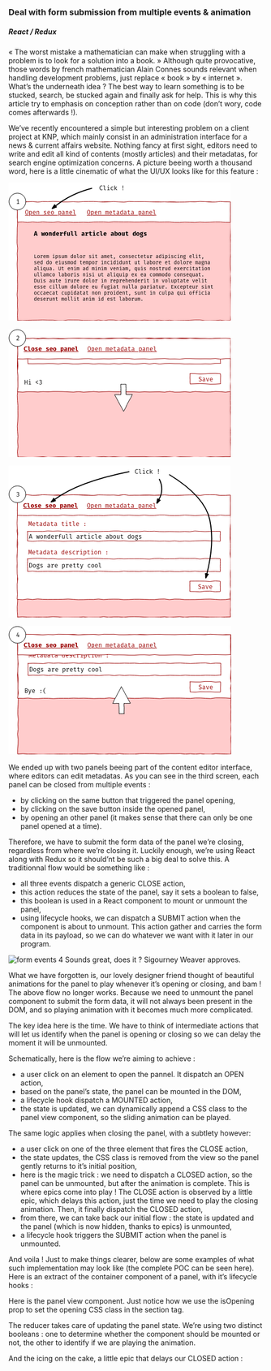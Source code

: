 ### Deal with form submission from multiple events & animation
##### React / Redux

« The worst mistake a mathematician can make when struggling with a problem is to look for a solution into a book. » Although quite provocative, those words by french mathematician Alain Connes sounds relevant when handling development problems, just replace « book » by « internet ». What’s the underneath idea ? The best way to learn something is to be stucked, search, be stucked again and finally ask for help. This is why this article try to emphasis on conception rather than on code (don’t wory, code comes afterwards !).

We’ve recently encountered a simple but interesting problem on a client project at KNP, which mainly consist in an administration interface for a news & current affairs website. Nothing fancy at first sight, editors need to write and edit all kind of contents (mostly articles) and their metadatas, for search engine optimization concerns.  A picture beeing worth a thousand word, here is a little cinematic of what the UI/UX looks like for this feature :

![form events 1](https://raw.githubusercontent.com/jaljo/articles/master/images/fe_1.png)

![form events 2](https://raw.githubusercontent.com/jaljo/articles/master/images/fe_2.png)

![form events 3](https://raw.githubusercontent.com/jaljo/articles/master/images/fe_3.png)

![form events 4](https://raw.githubusercontent.com/jaljo/articles/master/images/fe_4.png)

We ended up with two panels beeing part of the content editor interface, where editors can edit metadatas. As you can see in the third screen, each panel can be closed from multiple events :
* by clicking on the same button that triggered the panel opening,
* by clicking on the save button inside the opened panel,
* by opening an other panel (it makes sense that there can only be one panel opened at a time).

Therefore, we have to submit the form data of the panel we’re closing, regardless from where we’re closing it. Luckily enough, we’re using React along with Redux so it should’nt be such a big deal to solve this. A traditionnal flow would be something like :
* all three events dispatch a generic CLOSE action,
* this action reduces the state of the panel, say it sets a boolean to false,
* this boolean is used in a React component to mount or unmount the panel,
* using lifecycle hooks, we can dispatch a SUBMIT action when the component is about to unmount. This action gather and carries the form data in its payload, so we can do whatever we want with it later in our program.

![form events 4](https://raw.githubusercontent.com/jaljo/articles/master/images/sigourney.jpg)
Sounds great, does it ? Sigourney Weaver approves.

What we have forgotten is, our lovely designer friend thought of beautiful animations for the panel to play whenever it’s opening or closing, and bam ! The above flow no longer works. Because we need to unmount the panel component to submit the form data, it will not always been present in the DOM, and so playing animation with it becomes much more complicated.

The key idea here is the time. We have to think of intermediate actions that will let us identify when the panel is opening or closing so we can delay the moment it will be unmounted.

Schematically, here is the flow we’re aiming to achieve :
* a user click on an element to open the pannel. It dispatch an OPEN action,
* based on the panel’s state, the panel can be mounted in the DOM,
* a lifecycle hook dispatch a MOUNTED action,
* the state is updated, we can dynamically append a CSS class to the panel view component, so the sliding animation can be played.

The same logic applies when closing the panel, with a subtlety however:
* a user click on one of the three element that fires the CLOSE action,
* the state updates, the CSS class is removed from the view so the panel gently returns to it’s initial position,
* here is the magic trick : we need to dispatch a CLOSED action, so the panel can be unmounted, but after the animation is complete. This is where epics come into play ! The CLOSE action is observed by a little epic, which delays this action, just the time we need to play the closing animation. Then, it finally dispatch the CLOSED action,
* from there, we can take back our initial flow : the state is updated and the panel (which is now hidden, thanks to epics) is unmounted,
* a lifecycle hook triggers the SUBMIT action when the panel is unmounted.

And voila ! Just to make things clearer, below are some examples of what such implementation may look like (the complete POC can be seen here). Here is an extract of the container component of a panel, with it’s lifecycle hooks :

Here is the panel view component. Just notice how we use the isOpening prop to set the opening CSS class in the section tag.

The reducer takes care of updating the panel state. We’re using two distinct booleans : one to determine whether the component should be mounted or not, the other to identify if we are playing the animation.

<script src="https://gist.github.com/jaljo/9eb3a0d6ee31be64161041db190a39c6.js"></script>

And the icing on the cake, a little epic that delays our CLOSED action :
